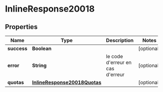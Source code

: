 # InlineResponse20018

## Properties
Name | Type | Description | Notes
------------ | ------------- | ------------- | -------------
**success** | **Boolean** |  |  [optional]
**error** | **String** | le code d&#x27;erreur en cas d&#x27;erreur |  [optional]
**quotas** | [**InlineResponse20018Quotas**](InlineResponse20018Quotas.md) |  |  [optional]
